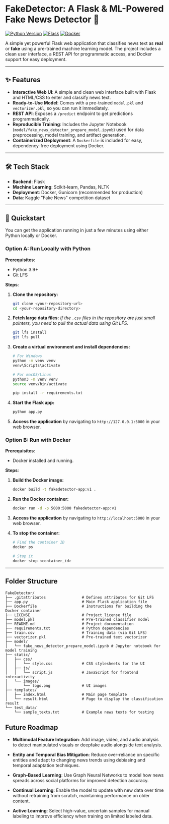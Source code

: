 # FakeDetector: A Flask & ML-Powered Fake News Detector 📰

[![Python Version](https://img.shields.io/badge/python-3.9+-blue.svg)](https://www.python.org/downloads/)
[![Flask](https://img.shields.io/badge/Flask-2.x-green)](https://flask.palletsprojects.com/)
[![Docker](https://img.shields.io/badge/Docker-Ready-blue?logo=docker)](https://www.docker.com/)

A simple yet powerful Flask web application that classifies news text as **real** or **fake** using a pre-trained machine learning model. The project includes a clean user interface, a REST API for programmatic access, and Docker support for easy deployment.



---

## ✨ Features

* **Interactive Web UI**: A simple and clean web interface built with Flask and HTML/CSS to enter and classify news text.
* **Ready-to-Use Model**: Comes with a pre-trained `model.pkl` and `vectorizer.pkl`, so you can run it immediately.
* **REST API**: Exposes a `/predict` endpoint to get predictions programmatically.
* **Reproducible Training**: Includes the Jupyter Notebook (`model/fake_news_detector_prepare_model.ipynb`) used for data preprocessing, model training, and artifact generation.
* **Containerized Deployment**: A `Dockerfile` is included for easy, dependency-free deployment using Docker.

---

## 🛠️ Tech Stack

* **Backend**: Flask
* **Machine Learning**: Scikit-learn, Pandas, NLTK
* **Deployment**: Docker, Gunicorn (recommended for production)
* **Data**: Kaggle "Fake News" competition dataset

---

## 🚀 Quickstart

You can get the application running in just a few minutes using either Python locally or Docker.

### Option A: Run Locally with Python

**Prerequisites**:
* Python 3.9+
* Git LFS

  
**Steps**:

1.  **Clone the repository:**
    ```bash
    git clone <your-repository-url>
    cd <your-repository-directory>
    ```

2.  **Fetch large data files:**
    *If the `.csv` files in the repository are just small pointers, you need to pull the actual data using Git LFS.*
    ```bash
    git lfs install
    git lfs pull
    ```

3.  **Create a virtual environment and install dependencies:**
    ```bash
    # For Windows
    python -m venv venv
    venv\Scripts\activate

    # For macOS/Linux
    python3 -m venv venv
    source venv/bin/activate

    pip install -r requirements.txt
    ```

4.  **Start the Flask app:**
    ```bash
    python app.py
    ```

5.  **Access the application** by navigating to `http://127.0.0.1:5000` in your web browser.

### Option B: Run with Docker

**Prerequisites**:
* Docker installed and running.

**Steps**:

1.  **Build the Docker image:**
    ```bash
    docker build -t fakedetector-app:v1 .
    ```

2.  **Run the Docker container:**
    ```bash
    docker run -d -p 5000:5000 fakedetector-app:v1
    ```

3.  **Access the application** by navigating to `http://localhost:5000` in your web browser.

4.  **To stop the container:**
    ```bash
    # Find the container ID
    docker ps

    # Stop it
    docker stop <container_id>
    ```

---
## **Folder Structure**

```
FakeDetector/
├── .gitattributes                # Defines attributes for Git LFS
├── app.py                        # Main Flask application file
├── Dockerfile                    # Instructions for building the Docker container
├── LICENSE                       # Project license file
├── model.pkl                     # Pre-trained classifier model
├── README.md                     # Project documentation
├── requirements.txt              # Python dependencies
├── train.csv                     # Training data (via Git LFS)
├── vectorizer.pkl                # Pre-trained text vectorizer
├── model/
│   └── fake_news_detector_prepare_model.ipynb # Jupyter notebook for model training
├── static/
│   ├── css/
│   │   └── style.css             # CSS stylesheets for the UI
│   ├── js/
│   │   └── script.js             # JavaScript for frontend interactivity
│   └── images/
│       └── logo.png              # UI images
├── templates/
│   ├── index.html                # Main page template
│   └── result.html               # Page to display the classification result
└── test_data/
    └── sample_texts.txt          # Example news texts for testing
```
## **Future Roadmap**
 
* **Multimodal Feature Integration**: 
 Add image, video, and audio analysis to detect manipulated visuals or deepfake audio alongside text analysis.

* **Entity and Temporal Bias Mitigation**: 
 Reduce over-reliance on specific entities and adapt to changing news trends using debiasing and temporal adaptation techniques.

* **Graph-Based Learning**: 
 Use Graph Neural Networks to model how news spreads across social platforms for improved detection accuracy.

* **Continual Learning**: 
 Enable the model to update with new data over time without retraining from scratch, maintaining performance on older content.

* **Active Learning**: 
 Select high-value, uncertain samples for manual labeling to improve efficiency when training on limited labeled data.

